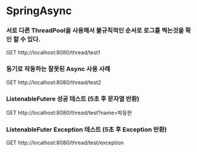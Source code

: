 # SpringAsync


### 서로 다른 ThreadPool을 사용해서 불규칙적인 순서로 로그를 찍는것을 확인 할 수 있다.
GET http://localhost:8080/thread/test1

### 동기로 작동하는 잘못된 Async 사용 사례
GET http://localhost:8080/thread/test2

### ListenableFutere 성공 테스트 (5초 후 문자열 반환)
GET http://localhost:8080/thread/test?name=박동현

### ListenableFuter Exception 테스트 (5초 후 Exception 반환)
GET http://localhost:8080/thread/test/exception
